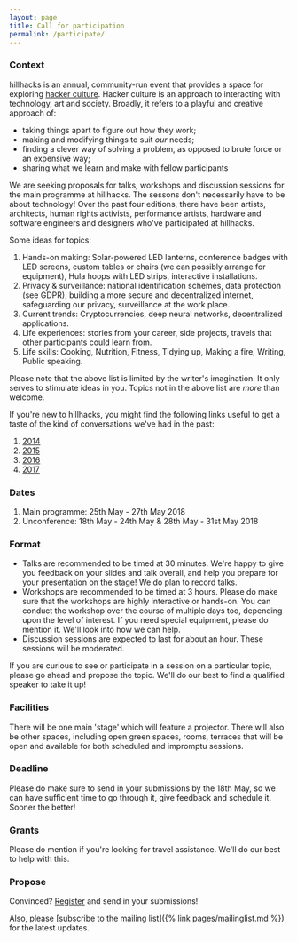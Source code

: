 ```yaml
---
layout: page
title: Call for participation
permalink: /participate/
---
```



### Context

hillhacks is an annual, community-run event that provides a space for exploring [hacker culture](https://en.wikipedia.org/wiki/Hacker_culture). Hacker culture is an approach to interacting with technology, art and society. Broadly, it refers to a playful and creative approach of:

- taking things apart to figure out how they work;
- making and modifying things to suit _our_ needs;
- finding a clever way of solving a problem, as opposed to brute force or an expensive way;
- sharing what we learn and make with fellow participants

We are seeking proposals for talks, workshops and discussion sessions for the main programme at hillhacks. The sessons don't necessarily have to be about technology! Over the past four editions, there have been artists, architects, human rights activists, performance artists, hardware and software engineers and designers who've participated at hillhacks.

Some ideas for topics:

1. Hands-on making: Solar-powered LED lanterns, conference badges with LED screens, custom tables or chairs (we can possibly arrange for equipment), Hula hoops with LED strips, interactive installations.
2. Privacy & surveillance: national identification schemes, data protection (see GDPR), building a more secure and decentralized internet, safeguarding our privacy, surveillance at the work place.
3. Current trends: Cryptocurrencies, deep neural networks, decentralized applications.
4. Life experiences: stories from your career, side projects, travels that other participants could learn from.
5. Life skills: Cooking, Nutrition, Fitness, Tidying up, Making a fire, Writing, Public speaking.

Please note that the above list is limited by the writer's imagination. It only serves to stimulate ideas in you. Topics not in the above list are _more_ than welcome.

If you're new to hillhacks, you might find the following links useful to get a taste of the kind of conversations we've had in the past:

1. [2014](https://attic.hillhacks.in/2014/summary)
2. [2015](https://attic.hillhacks.in/2015/summary)
3. [2016](https://attic.hillhacks.in/2016/summary)
4. [2017](https://osem.hillhacks.in/conferences/hillhacks2017/schedule/events)

### Dates

1. Main programme: 25th May - 27th May 2018
2. Unconference: 18th May - 24th May & 28th May - 31st May 2018

### Format

- Talks are recommended to be timed at 30 minutes. We're happy to give you feedback on your slides and talk overall, and help you prepare for your presentation on the stage! We do plan to record talks.
- Workshops are recommended to be timed at 3 hours. Please do make sure that the workshops are highly interactive or hands-on. You can conduct the workshop over the course of multiple days too, depending upon the level of interest. If you need special equipment, please do mention it. We'll look into how we can help.
- Discussion sessions are expected to last for about an hour. These sessions will be moderated.

If you are curious to see or participate in a session on a particular topic, please go ahead and propose the topic. We'll do our best to find a qualified speaker to take it up! 

### Facilities

There will be one main 'stage' which will feature a projector. There will also be other spaces, including open green spaces, rooms, terraces that will be open and available for both scheduled and impromptu sessions.

### Deadline
Please do make sure to send in your submissions by the 18th May, so we can have sufficient time to go through it, give feedback and schedule it. Sooner the better!

### Grants
Please do mention if you're looking for travel assistance. We'll do our best to help with this.

### Propose

Convinced? [Register](https://osem.hillhacks.in/) and send in your submissions!

Also, please [subscribe to the mailing list]({% link pages/mailinglist.md %}) for the latest updates.
